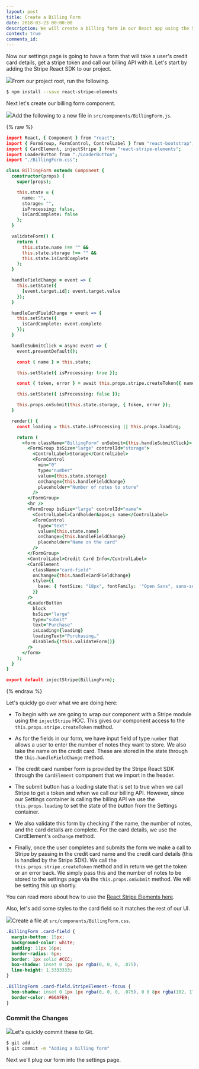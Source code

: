 ```yaml
---
layout: post
title: Create a Billing Form
date: 2018-03-23 00:00:00
description: We will create a billing form in our React app using the Stripe React SDK. We will use the CardElement to let the user input their credit card details and call the createToken method to generate a token that we can pass to our serverless billing API.
context: true
comments_id:
---
```


Now our settings page is going to have a form that will take a user's credit card details, get a stripe token and call our billing API with it. Let's start by adding the Stripe React SDK to our project.

<img class="code-marker" src="/assets/s.png" />From our project root, run the following.

``` bash
$ npm install --save react-stripe-elements
```

Next let's create our billing form component.

<img class="code-marker" src="/assets/s.png" />Add the following to a new file in `src/components/BillingForm.js`.

{% raw %}
``` coffee
import React, { Component } from "react";
import { FormGroup, FormControl, ControlLabel } from "react-bootstrap";
import { CardElement, injectStripe } from "react-stripe-elements";
import LoaderButton from "./LoaderButton";
import "./BillingForm.css";

class BillingForm extends Component {
  constructor(props) {
    super(props);

    this.state = {
      name: "",
      storage: "",
      isProcessing: false,
      isCardComplete: false
    };
  }

  validateForm() {
    return (
      this.state.name !== "" &&
      this.state.storage !== "" &&
      this.state.isCardComplete
    );
  }

  handleFieldChange = event => {
    this.setState({
      [event.target.id]: event.target.value
    });
  }

  handleCardFieldChange = event => {
    this.setState({
      isCardComplete: event.complete
    });
  }

  handleSubmitClick = async event => {
    event.preventDefault();

    const { name } = this.state;

    this.setState({ isProcessing: true });

    const { token, error } = await this.props.stripe.createToken({ name });

    this.setState({ isProcessing: false });

    this.props.onSubmit(this.state.storage, { token, error });
  }

  render() {
    const loading = this.state.isProcessing || this.props.loading;

    return (
      <form className="BillingForm" onSubmit={this.handleSubmitClick}>
        <FormGroup bsSize="large" controlId="storage">
          <ControlLabel>Storage</ControlLabel>
          <FormControl
            min="0"
            type="number"
            value={this.state.storage}
            onChange={this.handleFieldChange}
            placeholder="Number of notes to store"
          />
        </FormGroup>
        <hr />
        <FormGroup bsSize="large" controlId="name">
          <ControlLabel>Cardholder&apos;s name</ControlLabel>
          <FormControl
            type="text"
            value={this.state.name}
            onChange={this.handleFieldChange}
            placeholder="Name on the card"
          />
        </FormGroup>
        <ControlLabel>Credit Card Info</ControlLabel>
        <CardElement
          className="card-field"
          onChange={this.handleCardFieldChange}
          style={{
            base: { fontSize: "18px", fontFamily: '"Open Sans", sans-serif' }
          }}
        />
        <LoaderButton
          block
          bsSize="large"
          type="submit"
          text="Purchase"
          isLoading={loading}
          loadingText="Purchasing…"
          disabled={!this.validateForm()}
        />
      </form>
    );
  }
}

export default injectStripe(BillingForm);
```
{% endraw %}

Let's quickly go over what we are doing here:

- To begin with we are going to wrap our component with a Stripe module using the `injectStripe` HOC. This gives our component access to the `this.props.stripe.createToken` method.

- As for the fields in our form, we have input field of type `number` that allows a user to enter the number of notes they want to store. We also take the name on the credit card. These are stored in the state through the `this.handleFieldChange` method.

- The credit card number form is provided by the Stripe React SDK through the `CardElement` component that we import in the header.

- The submit button has a loading state that is set to true when we call Stripe to get a token and when we call our billing API. However, since our Settings container is calling the billing API we use the `this.props.loading` to set the state of the button from the Settings container.

- We also validate this form by checking if the name, the number of notes, and the card details are complete. For the card details, we use the CardElement's `onChange` method.

- Finally, once the user completes and submits the form we make a call to Stripe by passing in the credit card name and the credit card details (this is handled by the Stripe SDK). We call the `this.props.stripe.createToken` method and in return we get the token or an error back. We simply pass this and the number of notes to be stored to the settings page via the `this.props.onSubmit` method. We will be setting this up shortly.

You can read more about how to use the [React Stripe Elements here](https://github.com/stripe/react-stripe-elements).

Also, let's add some styles to the card field so it matches the rest of our UI.

<img class="code-marker" src="/assets/s.png" />Create a file at `src/components/BillingForm.css`.

``` css
.BillingForm .card-field {
  margin-bottom: 15px;
  background-color: white;
  padding: 11px 16px;
  border-radius: 6px;
  border: 1px solid #CCC;
  box-shadow: inset 0 1px 1px rgba(0, 0, 0, .075);
  line-height: 1.3333333;
}

.BillingForm .card-field.StripeElement--focus {
  box-shadow: inset 0 1px 1px rgba(0, 0, 0, .075), 0 0 8px rgba(102, 175, 233, .6);
  border-color: #66AFE9;
}
```

### Commit the Changes

<img class="code-marker" src="/assets/s.png" />Let's quickly commit these to Git.

``` bash
$ git add .
$ git commit -m "Adding a billing form"
```

Next we'll plug our form into the settings page.
